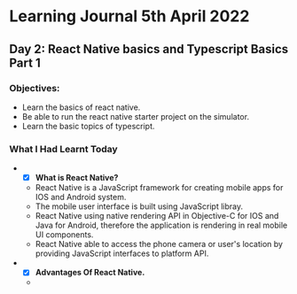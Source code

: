 # Learning Journal 5th April 2022
## Day 2: React Native basics and Typescript Basics Part 1
### Objectives:
* Learn the basics of react native.
* Be able to run the react native starter project on the simulator.
* Learn the basic topics of typescript. 
### What I Had Learnt Today
* - [x] **What is React Native?**
  * React Native is a JavaScript framework for creating mobile apps for IOS and Android system.
  * The mobile user interface is built using JavaScript libray.
  * React Native using native rendering API in Objective-C for IOS and Java for Android, therefore the application is rendering in real mobile UI components.
  * React Native able to access the phone camera or user's location by providing JavaScript interfaces to platform API.
* - [x] **Advantages Of React Native.**
  * 
